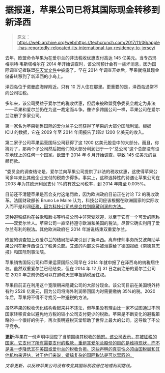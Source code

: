 # 据报道，苹果公司已将其国际现金转移到新泽西 

> 原文：<https://web.archive.org/web/https://techcrunch.com/2017/11/06/apple-has-reportedly-relocated-its-international-tax-residency-to-jersey/>

去年，欧盟命令苹果为在爱尔兰的非法税收优惠支付高达 145 亿美元。当专员玛格丽特·韦斯塔格尔在 2014 年开始调查时，该公司预计会有一些坏消息，因为国际调查记者联盟[在](https://web.archive.org/web/20221217072000/https://www.icij.org/investigations/paradise-papers/apples-secret-offshore-island-hop-revealed-by-paradise-papers-leak-icij/)[天堂文件](https://web.archive.org/web/20221217072000/https://en.wikipedia.org/wiki/Paradise_Papers)中披露了。早在 2014 年调查开始后，苹果就将其现金储备转移到了新泽西的小岛上。

泽西岛位于诺曼底海岸附近。只有 10 万人住在那里。更重要的是，泽西岛通常不向公司征税。

多年来，该公司受益于爱尔兰的税收优惠，但后来被欧盟竞争委员会裁定为非法——苹果和爱尔兰仍在为这一裁定而斗争。像许多跨国公司一样，苹果公司在爱尔兰注册了多家公司。

第一家名为苹果销售国际的爱尔兰子公司获得了苹果的大部分国际利润。根据 ICIJ 的数据，它在 2009 年至 2014 年间报告了超过 1200 亿美元的收入。

第二家子公司苹果运营国际公司获得了这 1200 亿美元股息中的大部分。而且，你猜对了，那两个子公司然后把他们的大部分利润归于一个“总公司”这个总部没有设在地球上的任何一个国家。欧盟于 2014 年 6 月开始调查，导致 145 亿美元的巨额罚款。

“委员会的调查结论是，爱尔兰向苹果公司提供了非法的税收优惠，这使得苹果公司多年来比其他企业支付的税款少得多。事实上，这种选择性的待遇让苹果公司在 2003 年为其欧洲利润支付 1%的有效公司税率，到 2014 年降至 0.005%。

目前还不清楚苹果是否会支付这笔罚款，因为欧洲政府目前正在讨论 T2 的税收改革。法国财政部长 Bruno Le Maire 认为，科技公司应该根据在欧洲国家的实际收入而不是利润[征税，因为科技公司总是会找到隐藏利润的方法。](https://web.archive.org/web/20221217072000/https://techcrunch.com/2017/09/21/tax-on-internet-ads-among-europes-proposals-to-plug-digital-tax-gap/)

这种避税结构在谷歌和脸书等科技公司中非常受欢迎，以至于它有一个可爱的昵称——双爱尔兰人。苹果公司一直坚持遵守欧洲和美国的税法，尽管它确实利用了爱尔兰有利的税法。其他欧洲政府在 2014 年游说结束双重爱尔兰。

欧盟的调查加上双爱尔兰的结局把苹果引到了新泽西。离岸律师事务所艾波帮助苹果公司在新泽西设立了税务总部。艾波的内部文件被泄露给了德国报纸《南德意志报》和国际刑事法院。

苹果销售国际公司和苹果运营国际公司早在 2014 年就申报了在泽西岛的纳税居住权。虽然双重爱尔兰已经结束，但在 2014 年 12 月 31 日之前注册的爱尔兰公司在 2020 年之前仍然可以在避税天堂申报纳税居住权。

苹果目前正在利用这个宽限期来隐藏公司的大部分现金。该公司目前在美国境外持有约 2528 亿美元，因为公司将海外利润带回国内时需要缴纳 35%的税。2020 年后，苹果将不得不寻找另一种避税的方法。

虽然苹果的税收优化结构看起来并不违法，但苹果没有理由比一家不试图通过不同国家转移资金以避免地方税的较小公司支付更少的税款。苹果是不断变化的避税策略的一个很好的例子，再次表明避税天堂帮助了世界上最大的公司，这导致了不公平竞争。

**更新**:苹果在一份声明中回应了当前围绕其税收[的愤怒。该公司表示，在被征税的国家，它支付了所有需要支付的税款，重组其爱尔兰股份的目的是维持现状，而不是进一步降低其在美国或爱尔兰的税收负担。这些声明的真实性必须由国税局和其他机构来评估，对于他们来说，错综复杂的国际税法是可以驾驭的。](https://web.archive.org/web/20221217072000/https://www.apple.com/newsroom/2017/11/the-facts-about-apple-tax-payments/)

*文章更新，以反映苹果公司没有改变其国际税收居住地或利润路线。*